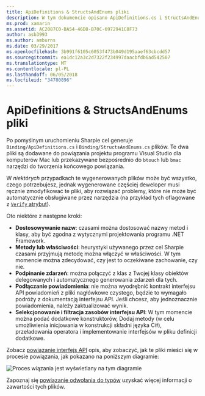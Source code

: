 ```yaml
---
title: ApiDefinitions & StructsAndEnums pliki
description: W tym dokumencie opisano ApiDefinitions.cs i StructsAndEnums.cs pliki, które generuje Sharpie cel. Pliki te są następnie używane do dostępu kod języka Objective-C w języku C#.
ms.prod: xamarin
ms.assetid: AC2087C0-BA54-46D8-B70C-6972941C8F73
author: asb3993
ms.author: amburns
ms.date: 03/29/2017
ms.openlocfilehash: 3b991f6105c6053f473b049d195aaef63cbcdd57
ms.sourcegitcommit: ea1dc12a3c2d7322f234997daacbfdb6ad542507
ms.translationtype: MT
ms.contentlocale: pl-PL
ms.lasthandoff: 06/05/2018
ms.locfileid: "34780896"
---
```

# <a name="apidefinitions--structsandenums-files"></a>ApiDefinitions & StructsAndEnums pliki

Po pomyślnym uruchomieniu Sharpie cel generuje `Binding/ApiDefinitions.cs` i `Binding/StructsAndEnums.cs` plików.
Te dwa pliki są dodawane do powiązania projektu programu Visual Studio dla komputerów Mac lub przekazywane bezpośrednio do `btouch` lub `bmac` narzędzi do tworzenia końcowego powiązania.

W *niektórych* przypadkach te wygenerowanych plików może być wszystko, czego potrzebujesz, jednak wygenerowane częściej deweloper musi ręcznie zmodyfikować te pliki, aby rozwiązać problemy, które nie może być automatycznie obsługiwane przez narzędzia (na przykład tych oflagowane z [ `Verify` atrybut](~/cross-platform/macios/binding/objective-sharpie/platform/verify.md)).

Oto niektóre z następne kroki:

- **Dostosowywanie nazw**: czasami można dostosować nazwy metod i klasy, aby być zgodna z wytycznymi projektowania programu .NET Framework.
- **Metody lub właściwości**: heurystyki używanego przez cel Sharpie czasami przyjmują metodę można włączyć w właściwości. W tym momencie można zdecydować, czy jest to oczekiwane zachowanie, czy nie.
- **Podpinanie zdarzeń**: można połączyć z klas z Twojej klasy obiektów delegowanych i automatycznego generowania zdarzeń dla tych.
- **Podłączanie powiadomienia**: nie można wyodrębnić kontrakt interfejsu API powiadomień z pliki nagłówkowe czystego, będzie to wymagało podróży z dokumentacją interfejsu API. Jeśli chcesz, aby jednoznacznie powiadomienia, należy zaktualizować wynik.
- **Selekcjonowanie i filtracja zasobów interfejsu API**: W tym momencie można podać dodatkowe konstruktorów, Dodaj metody (w celu umożliwienia inicjowania w konstrukcji składni języka C#), przeładowania operatora i implementowanie interfejsów w pliku definicji dodatkowe.

Zobacz [powiązanie interfejs API](~/cross-platform/macios/binding/objective-c-libraries.md) opis, aby zobaczyć, jak te pliki mieści się w procesie powiązania, jak pokazano na poniższym diagramie:

![](apidefinitions-structsandenums-images/binding-flowchart.png "Proces wiązania jest wyświetlany na tym diagramie")

Zapoznaj się [powiązanie odwołania do typów](~/cross-platform/macios/binding/binding-types-reference.md) uzyskać więcej informacji o zawartości tych plików.

